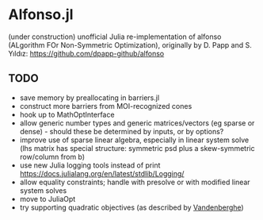 # Alfonso.jl
(under construction) unofficial Julia re-implementation of alfonso (ALgorithm FOr Non-Symmetric Optimization), originally by D. Papp and S. Yıldız: https://github.com/dpapp-github/alfonso

## TODO
- save memory by preallocating in barriers.jl
- construct more barriers from MOI-recognized cones
- hook up to MathOptInterface
- allow generic number types and generic matrices/vectors (eg sparse or dense) - should these be determined by inputs, or by options?
- improve use of sparse linear algebra, especially in linear system solve (lhs matrix has special structure: symmetric psd plus a skew-symmetric row/column from b)
- use new Julia logging tools instead of print https://docs.julialang.org/en/latest/stdlib/Logging/
- allow equality constraints; handle with presolve or with modified linear system solves
- move to JuliaOpt
- try supporting quadratic objectives (as described by [Vandenberghe](http://www.seas.ucla.edu/~vandenbe/publications/coneprog.pdf))
